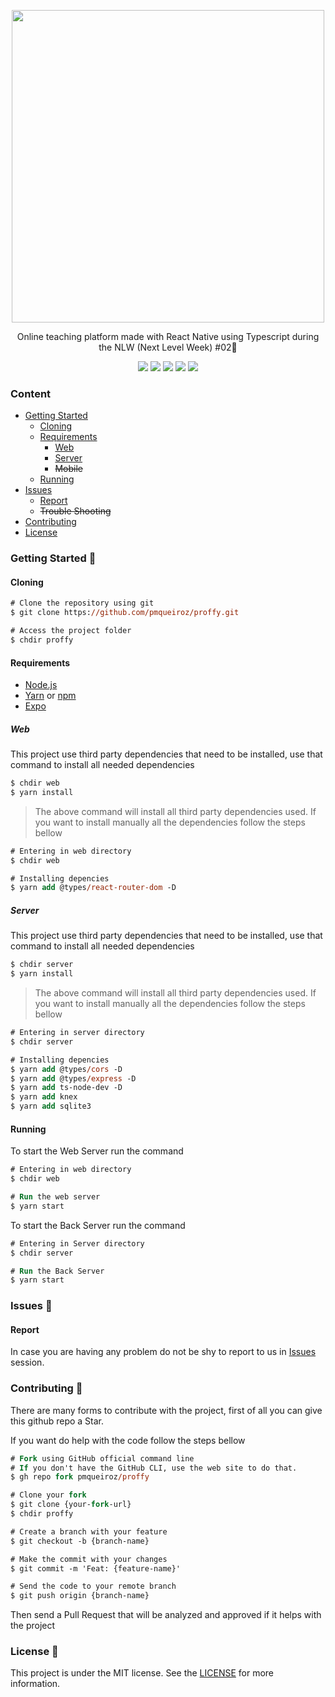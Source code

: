<!-- 
    Thank you for reading this
    If you´re having any problem with this project please contact in the issues session
-->
<p align="center">
    <img width="500px" align="center" src="https://user-images.githubusercontent.com/54639269/89223832-dd796380-d5ad-11ea-9a39-fc852538ca13.png"></img>
</p>

<p align="center">
    Online teaching platform made with React Native using Typescript during the<a src="https://nextlevelweek.com"> NLW (Next Level Week) #02</a>🚀
</p>




<p align="center">
    <a src="https://github.com/pmqueiroz/proffy/blob/master/LICENSE"><img src="https://img.shields.io/github/license/pmqueiroz/proffy?color=%238257E5"></img></a>
    <img src="https://img.shields.io/github/stars/pmqueiroz/proffy?color=8257E5&logo=github"></img>
    <img src="https://img.shields.io/github/last-commit/pmqueiroz/proffy?color=%238257E5"></img>
    <a src="https://www.codacy.com/manual/pmqueiroz/proffy?utm_source=github.com&amp;utm_medium=referral&amp;utm_content=pmqueiroz/proffy&amp;utm_campaign=Badge_Grade"><img src="https://img.shields.io/netlify/b4d3ee80-98f0-42d0-b3d0-13879c811a00?color=%238257E5"></img></a>
    <a src="https://pmqueiroz-proffy.netlify.app"><img src="https://app.codacy.com/project/badge/Grade/b2d32fa731984f3e9c3eaa814861c9db"></img></a>
</p>

### Content
* [Getting Started](#Getting-Started-)
    * [Cloning](#Cloning)
    * [Requirements](#Requirements)
        * [Web](#Web)
        * [Server](#Server)
        * ~~Mobile~~
    * [Running](#Running)
* [Issues](#Issues-)
    * [Report](#Report)
    * ~~Trouble Shooting~~
* [Contributing](#Contributing-)
* [License](#License-)

### Getting Started 🚀

#### Cloning

```ps
# Clone the repository using git
$ git clone https://github.com/pmqueiroz/proffy.git

# Access the project folder
$ chdir proffy
```

#### Requirements
* [Node.js](https://nodejs.org/en)
* [Yarn](https://classic.yarnpkg.com/) or [npm](https://www.npmjs.com/)
* [Expo](https://expo.io/)

##### Web

This project use third party dependencies that need to be installed, use that command to install all needed dependencies

```ps
$ chdir web
$ yarn install
```

>The above command will install all third party dependencies used. If you want to install manually all the dependencies follow the steps bellow

```ps
# Entering in web directory
$ chdir web

# Installing depencies
$ yarn add @types/react-router-dom -D
```

##### Server 

This project use third party dependencies that need to be installed, use that command to install all needed dependencies

```ps
$ chdir server
$ yarn install
```

>The above command will install all third party dependencies used. If you want to install manually all the dependencies follow the steps bellow

```ps
# Entering in server directory
$ chdir server

# Installing depencies
$ yarn add @types/cors -D
$ yarn add @types/express -D
$ yarn add ts-node-dev -D
$ yarn add knex
$ yarn add sqlite3
```

#### Running

To start the Web Server run the command

```ps
# Entering in web directory
$ chdir web

# Run the web server
$ yarn start
```

To start the Back Server run the command

```ps
# Entering in Server directory
$ chdir server

# Run the Back Server
$ yarn start
```

### Issues 🐛

#### Report

In case you are having any problem do not be shy to report to us in [Issues](https://github.com/pmqueiroz/proffy/issues/) session.

### Contributing 🤝 

There are many forms to contribute with the project, first of all you can give this github repo a Star.

If you want do help with the code follow the steps bellow

```ps
# Fork using GitHub official command line
# If you don't have the GitHub CLI, use the web site to do that.
$ gh repo fork pmqueiroz/proffy

# Clone your fork
$ git clone {your-fork-url}
$ chdir proffy

# Create a branch with your feature
$ git checkout -b {branch-name}

# Make the commit with your changes
$ git commit -m 'Feat: {feature-name}'

# Send the code to your remote branch
$ git push origin {branch-name}
```

Then send a Pull Request that will be analyzed and approved if it helps with the project


### License 📝
This project is under the MIT license. See the [LICENSE](https://github.com/pmqueiroz/proffy/blob/master/LICENSE) for more information.